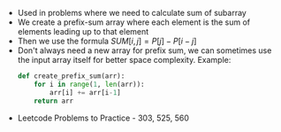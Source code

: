 - Used in problems where we need to calculate sum of subarray
- We create a prefix-sum array where each element is the sum of elements leading up to that element
- Then we use the formula $SUM[i,j]=P[j]-P[i-j]$
-  Don't always need a new array for prefix sum, we can sometimes use the input array itself for better space complexity. Example:
	```python
	def create_prefix_sum(arr):
		for i in range(1, len(arr)):
			arr[i] += arr[i-1]
		return arr
	```
- Leetcode Problems to Practice - 303, 525, 560